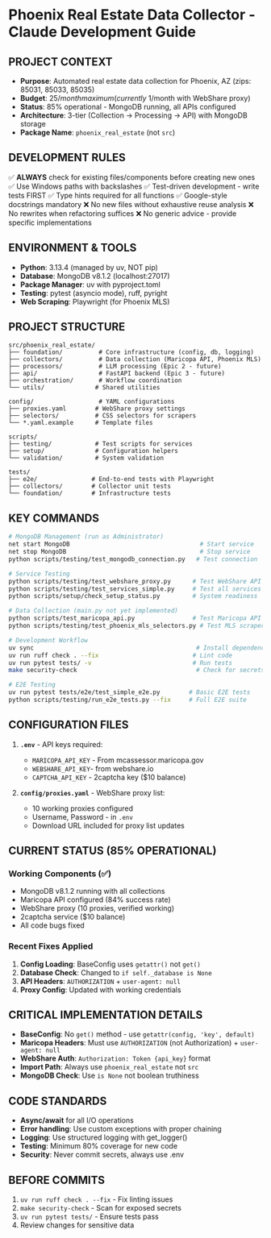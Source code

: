 # Phoenix Real Estate Data Collector - Claude Development Guide

## PROJECT CONTEXT
- **Purpose**: Automated real estate data collection for Phoenix, AZ (zips: 85031, 85033, 85035)
- **Budget**: $25/month maximum (currently ~$1/month with WebShare proxy)
- **Status**: 85% operational - MongoDB running, all APIs configured
- **Architecture**: 3-tier (Collection → Processing → API) with MongoDB storage
- **Package Name**: `phoenix_real_estate` (not `src`)

## DEVELOPMENT RULES
✅ **ALWAYS** check for existing files/components before creating new ones
✅ Use Windows paths with backslashes
✅ Test-driven development - write tests FIRST
✅ Type hints required for all functions
✅ Google-style docstrings mandatory
❌ No new files without exhaustive reuse analysis
❌ No rewrites when refactoring suffices
❌ No generic advice - provide specific implementations

## ENVIRONMENT & TOOLS
- **Python**: 3.13.4 (managed by uv, NOT pip)
- **Database**: MongoDB v8.1.2 (localhost:27017)
- **Package Manager**: uv with pyproject.toml
- **Testing**: pytest (asyncio mode), ruff, pyright
- **Web Scraping**: Playwright (for Phoenix MLS)

## PROJECT STRUCTURE
```
src/phoenix_real_estate/
├── foundation/          # Core infrastructure (config, db, logging)
├── collectors/          # Data collection (Maricopa API, Phoenix MLS)
├── processors/          # LLM processing (Epic 2 - future)
├── api/                 # FastAPI backend (Epic 3 - future)
├── orchestration/       # Workflow coordination
└── utils/              # Shared utilities

config/                  # YAML configurations
├── proxies.yaml        # WebShare proxy settings
├── selectors/          # CSS selectors for scrapers
└── *.yaml.example      # Template files

scripts/
├── testing/            # Test scripts for services
├── setup/              # Configuration helpers
└── validation/         # System validation

tests/
├── e2e/               # End-to-end tests with Playwright
├── collectors/        # Collector unit tests
└── foundation/        # Infrastructure tests
```

## KEY COMMANDS
```bash
# MongoDB Management (run as Administrator)
net start MongoDB                                    # Start service
net stop MongoDB                                     # Stop service
python scripts/testing/test_mongodb_connection.py   # Test connection

# Service Testing
python scripts/testing/test_webshare_proxy.py      # Test WebShare API
python scripts/testing/test_services_simple.py     # Test all services
python scripts/setup/check_setup_status.py         # System readiness

# Data Collection (main.py not yet implemented)
python scripts/test_maricopa_api.py                # Test Maricopa API
python scripts/testing/test_phoenix_mls_selectors.py # Test MLS scraper

# Development Workflow
uv sync                                             # Install dependencies
uv run ruff check . --fix                          # Lint code
uv run pytest tests/ -v                            # Run tests
make security-check                                 # Check for secrets

# E2E Testing
uv run pytest tests/e2e/test_simple_e2e.py        # Basic E2E tests
python scripts/testing/run_e2e_tests.py --fix     # Full E2E suite
```

## CONFIGURATION FILES
1. **`.env`** - API keys required:
   - `MARICOPA_API_KEY` - From mcassessor.maricopa.gov
   - `WEBSHARE_API_KEY`- from webshare.io
   - `CAPTCHA_API_KEY` - 2captcha key ($10 balance)
   
2. **`config/proxies.yaml`** - WebShare proxy list:
   - 10 working proxies configured
   - Username, Password - in `.env`
   - Download URL included for proxy list updates

## CURRENT STATUS (85% OPERATIONAL)

### Working Components (✅)
- MongoDB v8.1.2 running with all collections
- Maricopa API configured (84% success rate)
- WebShare proxy (10 proxies, verified working)
- 2captcha service ($10 balance)
- All code bugs fixed

### Recent Fixes Applied
1. **Config Loading**: BaseConfig uses `getattr()` not `get()`
2. **Database Check**: Changed to `if self._database is None`
3. **API Headers**: `AUTHORIZATION` + `user-agent: null`
4. **Proxy Config**: Updated with working credentials

## CRITICAL IMPLEMENTATION DETAILS
- **BaseConfig**: No `get()` method - use `getattr(config, 'key', default)`
- **Maricopa Headers**: Must use `AUTHORIZATION` (not Authorization) + `user-agent: null`
- **WebShare Auth**: `Authorization: Token {api_key}` format
- **Import Path**: Always use `phoenix_real_estate` not `src`
- **MongoDB Check**: Use `is None` not boolean truthiness

## CODE STANDARDS
- **Async/await** for all I/O operations
- **Error handling**: Use custom exceptions with proper chaining
- **Logging**: Use structured logging with get_logger()
- **Testing**: Minimum 80% coverage for new code
- **Security**: Never commit secrets, always use .env

## BEFORE COMMITS
1. `uv run ruff check . --fix` - Fix linting issues
2. `make security-check` - Scan for exposed secrets
3. `uv run pytest tests/` - Ensure tests pass
4. Review changes for sensitive data